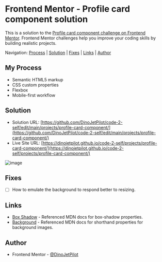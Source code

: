 # Frontend Mentor - Profile card component solution 

This is a solution to the [Profile card component challenge on Frontend Mentor](https://www.frontendmentor.io/challenges/profile-card-component-cfArpWshJ). Frontend Mentor challenges help you improve your coding skills by building realistic projects. 

Navigation: [Process](#process)  |  [Solution](#solution)  |  [Fixes](#fixes)  |  [Links](#links)  |  [Author](#author)
##

## My Process

- Semantic HTML5 markup
- CSS custom properties
- Flexbox
- Mobile-first workflow

## Solution

- Solution URL: [https://github.com/DinoJetPilot/code-2-self/edit/main/projects/profile-card-component/](https://github.com/DinoJetPilot/code-2-self/edit/main/projects/profile-card-component/)
- Live Site URL: [https://dinojetpilot.github.io/code-2-self/projects/profile-card-component/](https://dinojetpilot.github.io/code-2-self/projects/profile-card-component/)

![image](https://user-images.githubusercontent.com/92833227/145409326-21961640-2b08-45c4-805f-b87ffdc226fd.png)

## Fixes

- [ ] How to emulate the background to respond better to resizing.


## Links

- [Box Shadow](https://developer.mozilla.org/en-US/docs/Web/CSS/box-shadow) - Referenced MDN docs for box-shadow properties.
- [Background](https://developer.mozilla.org/en-US/docs/Web/CSS/background) - Referenced MDN docs for shorthand properties for background images.


## Author

- Frontend Mentor - [@DinoJetPilot](https://www.frontendmentor.io/profile/DinoJetPilot)
